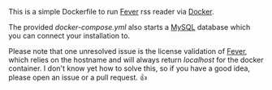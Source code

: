 This is a simple Dockerfile to run [Fever][0] rss reader via [Docker][1].

The provided *docker-compose.yml* also starts a [MySQL][2] database which you can connect your installation to.

Please note that one unresolved issue is the license validation of [Fever][0], which relies on the hostname and will always return *localhost* for the docker container. I don't know yet how to solve this, so if you have a good idea, please open an issue or a pull request. 👍

[0]: http://feedafever.com
[1]: https://www.docker.com
[2]: http://www.mysql.com
